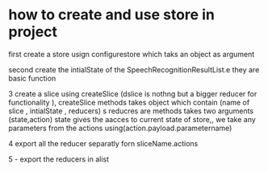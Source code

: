 # how to create and use store in project 

first create a store usign configurestore which taks an object as argument 

 second create the intialState of the SpeechRecognitionResultList.e they are basic function

3 create a slice using createSlice (dslice is nothng but a bigger reducer for functionality ), 
 createSlice methods takes object which contain (name of slice , intialState , reducers)
 s
 reducres are methods  takes two arguments (state,action) state gives the aacces to current state of store,,
 we take any parameters from the actions using(action.payload.parametername)

 4 export all the reducer separatly forn sliceName.actions

 5 - export the reducers in alist